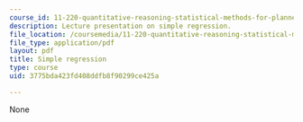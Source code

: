 ```yaml
---
course_id: 11-220-quantitative-reasoning-statistical-methods-for-planners-i-spring-2009
description: Lecture presentation on simple regression.
file_location: /coursemedia/11-220-quantitative-reasoning-statistical-methods-for-planners-i-spring-2009/3775bda423fd408ddfb8f90299ce425a_MIT11_220s09_lec16.pdf
file_type: application/pdf
layout: pdf
title: Simple regression
type: course
uid: 3775bda423fd408ddfb8f90299ce425a

---
```

None